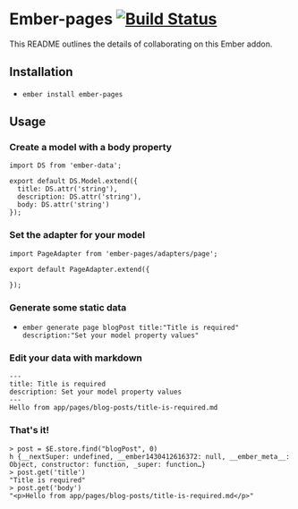 # Ember-pages [![Build Status](https://travis-ci.org/BFalkner/ember-pages.svg)](https://travis-ci.org/BFalkner/ember-pages)

This README outlines the details of collaborating on this Ember addon.

## Installation

* `ember install ember-pages`

## Usage

### Create a model with a body property

    import DS from 'ember-data';

    export default DS.Model.extend({
      title: DS.attr('string'),
      description: DS.attr('string'),
      body: DS.attr('string')
    });

### Set the adapter for your model

    import PageAdapter from 'ember-pages/adapters/page';

    export default PageAdapter.extend({

    });

### Generate some static data

* `ember generate page blogPost title:"Title is required" description:"Set your model property values"`

### Edit your data with markdown

    ---
    title: Title is required
    description: Set your model property values
    ---
    Hello from app/pages/blog-posts/title-is-required.md

### That's it!

    > post = $E.store.find("blogPost", 0)
    h {__nextSuper: undefined, __ember1430412616372: null, __ember_meta__: Object, constructor: function, _super: function…}
    > post.get('title')
    "Title is required"
    > post.get('body')
    "<p>Hello from app/pages/blog-posts/title-is-required.md</p>"
